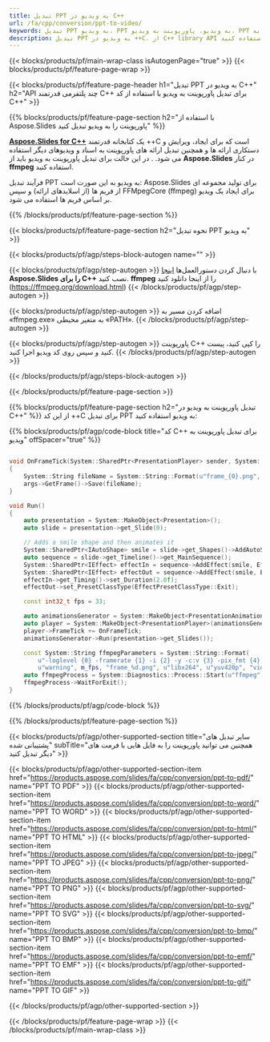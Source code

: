 ```yaml
---
title: تبدیل PPT به ویدیو در C++
url: /fa/cpp/conversion/ppt-to-video/
keywords: تبدیل PPT به ویدیو، PPT به ویدیو، پاورپوینت به ویدیو، PPT به MP4، C++ API، کتابخانه C++
description: تبدیل PPT به ویدیو در ++C. از C++ library API برای تبدیل پاورپوینت به ویدیو استفاده کنید
---
```


{{< blocks/products/pf/main-wrap-class isAutogenPage="true" >}}
{{< blocks/products/pf/feature-page-wrap >}}

{{< blocks/products/pf/feature-page-header h1="تبدیل PPT به ویدیو در C++" h2="API چند پلتفرمی قدرتمند C++ برای تبدیل پاورپوینت به ویدیو با استفاده از کد C++" >}}

{{% blocks/products/pf/feature-page-section h2="با استفاده از Aspose.Slides پاورپوینت را به ویدیو تبدیل کنید" %}}

[**Aspose.Slides for C++**](https://products.aspose.com/slides/fa/cpp/) یک کتابخانه قدرتمند ++C است که برای ایجاد، ویرایش و دستکاری ارائه ها و همچنین تبدیل ارائه های پاورپوینت به اسناد و ویدیوهای دیگر استفاده می شود. . در این حالت برای تبدیل پاورپوینت به ویدیو باید از **Aspose.Slides** در کنار **ffmpeg** استفاده کنید.

فرآیند تبدیل PPT به ویدیو به این صورت است: Aspose.Slides برای تولید مجموعه ای از فریم ها (از اسلایدهای ارائه) و سپس FFMpegCore (ffmpeg) برای ایجاد یک ویدیو بر اساس فریم ها استفاده می شود.

{{% /blocks/products/pf/feature-page-section %}}

{{< blocks/products/pf/feature-page-section  h2="نحوه تبدیل PPT به ویدیو" >}}

{{< blocks/products/pf/agp/steps-block-autogen name="" >}}

{{< blocks/products/pf/agp/step-autogen >}}
با دنبال کردن دستورالعمل‌ها [اینجا](https://docs.aspose.com/slides/cpp/installation/) **Aspose.Slides را برای C++** نصب کنید. **ffmpeg** را از اینجا دانلود کنید (https://ffmpeg.org/download.html)
{{< /blocks/products/pf/agp/step-autogen >}}

{{< blocks/products/pf/agp/step-autogen >}}
اضافه کردن مسیر به «ffmpeg.exe» به متغیر محیطی «PATH».
{{< /blocks/products/pf/agp/step-autogen >}}

{{< blocks/products/pf/agp/step-autogen >}}
پاورپوینت C++ را کپی کنید، پیست کنید و سپس روی کد ویدیو اجرا کنید.
{{< /blocks/products/pf/agp/step-autogen >}}

{{< /blocks/products/pf/agp/steps-block-autogen >}}

{{< /blocks/products/pf/feature-page-section >}}

{{% blocks/products/pf/feature-page-section  h2="تبدیل پاورپوینت به ویدیو در C++" %}}
از این کد ++C برای تبدیل PPT به ویدیو استفاده کنید:

{{% blocks/products/pf/agp/code-block title="کد C++ برای تبدیل پاورپوینت به ویدیو" offSpacer="true" %}}
```c++

void OnFrameTick(System::SharedPtr<PresentationPlayer> sender, System::SharedPtr<FrameTickEventArgs> args)
{
    System::String fileName = System::String::Format(u"frame_{0}.png", sender->get_FrameIndex());
    args->GetFrame()->Save(fileName);
}

void Run()
{
    auto presentation = System::MakeObject<Presentation>();
    auto slide = presentation->get_Slide(0);

    // Adds a smile shape and then animates it
    System::SharedPtr<IAutoShape> smile = slide->get_Shapes()->AddAutoShape(ShapeType::SmileyFace, 110.0f, 20.0f, 500.0f, 500.0f);
    auto sequence = slide->get_Timeline()->get_MainSequence();
    System::SharedPtr<IEffect> effectIn = sequence->AddEffect(smile, EffectType::Fly, EffectSubtype::TopLeft, EffectTriggerType::AfterPrevious);
    System::SharedPtr<IEffect> effectOut = sequence->AddEffect(smile, EffectType::Fly, EffectSubtype::BottomRight, EffectTriggerType::AfterPrevious);
    effectIn->get_Timing()->set_Duration(2.0f);
    effectOut->set_PresetClassType(EffectPresetClassType::Exit);

    const int32_t fps = 33;

    auto animationsGenerator = System::MakeObject<PresentationAnimationsGenerator>(presentation);
    auto player = System::MakeObject<PresentationPlayer>(animationsGenerator, fps);
    player->FrameTick += OnFrameTick;
    animationsGenerator->Run(presentation->get_Slides());

    const System::String ffmpegParameters = System::String::Format(
        u"-loglevel {0} -framerate {1} -i {2} -y -c:v {3} -pix_fmt {4} {5}",
        u"warning", m_fps, "frame_%d.png", u"libx264", u"yuv420p", "video.mp4");
    auto ffmpegProcess = System::Diagnostics::Process::Start(u"ffmpeg", ffmpegParameters);
    ffmpegProcess->WaitForExit();
}
```
{{% /blocks/products/pf/agp/code-block %}}

{{% /blocks/products/pf/feature-page-section %}}

{{< blocks/products/pf/agp/other-supported-section title="سایر تبدیل های پشتیبانی شده" subTitle="همچنین می توانید پاورپوینت را به فایل هایی با فرمت های دیگر تبدیل کنید" >}}

{{< blocks/products/pf/agp/other-supported-section-item href="https://products.aspose.com/slides/fa/cpp/conversion/ppt-to-pdf/" name="PPT TO PDF" >}}
{{< blocks/products/pf/agp/other-supported-section-item href="https://products.aspose.com/slides/fa/cpp/conversion/ppt-to-word/" name="PPT TO WORD" >}}
{{< blocks/products/pf/agp/other-supported-section-item href="https://products.aspose.com/slides/fa/cpp/conversion/ppt-to-html/" name="PPT TO HTML" >}}
{{< blocks/products/pf/agp/other-supported-section-item href="https://products.aspose.com/slides/fa/cpp/conversion/ppt-to-jpeg/" name="PPT TO JPEG" >}}
{{< blocks/products/pf/agp/other-supported-section-item href="https://products.aspose.com/slides/fa/cpp/conversion/ppt-to-png/" name="PPT TO PNG" >}}
{{< blocks/products/pf/agp/other-supported-section-item href="https://products.aspose.com/slides/fa/cpp/conversion/ppt-to-svg/" name="PPT TO SVG" >}}
{{< blocks/products/pf/agp/other-supported-section-item href="https://products.aspose.com/slides/fa/cpp/conversion/ppt-to-bmp/" name="PPT TO BMP" >}}
{{< blocks/products/pf/agp/other-supported-section-item href="https://products.aspose.com/slides/fa/cpp/conversion/ppt-to-emf/" name="PPT TO EMF" >}}
{{< blocks/products/pf/agp/other-supported-section-item href="https://products.aspose.com/slides/fa/cpp/conversion/ppt-to-gif/" name="PPT TO GIF" >}}

{{< /blocks/products/pf/agp/other-supported-section >}}

{{< /blocks/products/pf/feature-page-wrap >}}
{{< /blocks/products/pf/main-wrap-class >}}